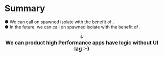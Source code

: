 <PageTitleHeader section="summary"/>

# Summary

● We can call <UniqueTechnicalTerm val="native C APIs"/> on spawned isolate with the benefit of <TechnicalTerm val="dart:ffi"/>.  
● In the future, we can call <UniqueTechnicalTerm val="platform-specific APIs"/> on spawned isolate with the benefit of <TechnicalTerm val="Isolate Platform Channels"/>.

<div align="center" style="font-size: larger">↓</div>

<div align="center" style="font-size: larger">
    <b>We can product high Performance apps have <UniqueTerm val="Expensive"/> <UniqueTerm val="Native"/> logic without UI lag :-) </b>
</div>
